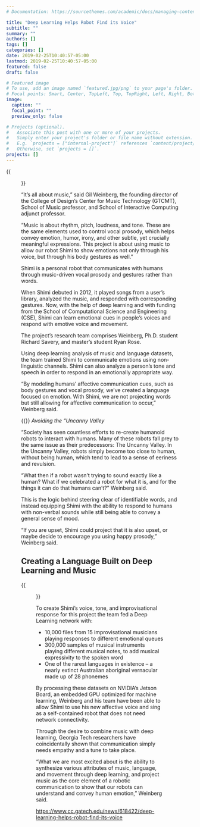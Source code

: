 ```yaml
---
# Documentation: https://sourcethemes.com/academic/docs/managing-content/

title: "Deep Learning Helps Robot Find its Voice"
subtitle: ""
summary: ""
authors: []
tags: []
categories: []
date: 2019-02-25T10:40:57-05:00
lastmod: 2019-02-25T10:40:57-05:00
featured: false
draft: false

# Featured image
# To use, add an image named `featured.jpg/png` to your page's folder.
# Focal points: Smart, Center, TopLeft, Top, TopRight, Left, Right, BottomLeft, Bottom, BottomRight.
image:
  caption: ""
  focal_point: ""
  preview_only: false

# Projects (optional).
#   Associate this post with one or more of your projects.
#   Simply enter your project's folder or file name without extension.
#   E.g. `projects = ["internal-project"]` references `content/project/deep-learning/index.md`.
#   Otherwise, set `projects = []`.
projects: []
---
```


{{<figure src="shimi42.jpg" caption="Shimi the Robot’s Latest Venture in Sound Explores Emotive Response and What It Means for Communication">}}

“It’s all about music,” said Gil Weinberg, the founding director of the College of Design’s Center for Music Technology (GTCMT), School of Music professor, and School of Interactive Computing adjunct professor.

“Music is about rhythm, pitch, loudness, and tone. These are the same elements used to control vocal prosody, which helps convey emotion, humor, irony, and other subtle, yet crucially meaningful expressions. This project is about using music to allow our robot Shimi to show emotions not only through his voice, but through his body gestures as well.”

Shimi is a personal robot that communicates with humans through music-driven vocal prosody and gestures rather than words.

When Shimi debuted in 2012, it played songs from a user’s library, analyzed the music, and responded with corresponding gestures. Now, with the help of deep learning and with funding from the School of Computational Science and Engineering (CSE), Shimi can learn emotional cues in people’s voices and respond with emotive voice and movement.

The project’s research team comprises Weinberg, Ph.D. student Richard Savery, and master’s student Ryan Rose. 

Using deep learning analysis of music and language datasets, the team trained Shimi to communicate emotions using non-linguistic channels. Shimi can also analyze a person’s tone and speech in order to respond in an emotionally appropriate way.

“By modeling humans’ affective communication cues, such as body gestures and vocal prosody, we’ve created a language focused on emotion. With Shimi, we are not projecting words but still allowing for affective communication to occur,” Weinberg said.

{{<youtube mDAmApNw5wo>}}
*Avoiding the “Uncanny Valley*

“Society has seen countless efforts to re-create humanoid robots to interact with humans. Many of these robots fall prey to the same issue as their predecessors: The Uncanny Valley. In the Uncanny Valley, robots simply become too close to human, without being human, which tend to lead to a sense of eeriness and revulsion.

“What then if a robot wasn’t trying to sound exactly like a human? What if we celebrated a robot for what it is, and for the things it can do that humans can’t?” Weinberg said.

This is the logic behind steering clear of identifiable words, and instead equipping Shimi with the ability to respond to humans with non-verbal sounds while still being able to convey a general sense of mood.

“If you are upset, Shimi could project that it is also upset, or maybe decide to encourage you using happy prosody,” Weinberg said.

## Creating a Language Built on Deep Learning and Music ##

{{<figure src="shimiteam1.jpg" caption="The research team of Shimi stands in front of the newly revamped singing robot. (Left to right) CSE Chair **David Bader, Ph.D.** Student Richard Savery, M.S. student Ryan Rose, GTCMT Director Gil Weinberg stand behind Shimi in the GTCMT lab.">}}

To create Shimi’s voice, tone, and improvisational response for this project the team fed a Deep Learning network with:

* 10,000 files from 15 improvisational musicians playing responses to different emotional queues
* 300,000 samples of musical instruments playing different musical notes, to add musical expressivity to the spoken word
* One of the rarest languages in existence – a nearly extinct Australian aboriginal vernacular made up of 28 phonemes

By processing these datasets on NVIDIA’s Jetson Board, an embedded GPU optimized for machine learning, Weinberg and his team have been able to allow Shimi to use his new affective voice and sing as a self-contained robot that does not need network connectivity.

Through the desire to combine music with deep learning, Georgia Tech researchers have coincidentally shown that communication simply needs empathy and a tune to take place. 

“What we are most excited about is the ability to synthesize various attributes of music, language, and movement through deep learning, and project music as the core element of a robotic communication to show that our robots can understand and convey human emotion,” Weinberg said.

https://www.cc.gatech.edu/news/618422/deep-learning-helps-robot-find-its-voice

